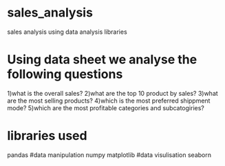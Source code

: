# sales_analysis
sales analysis using data analysis libraries
# Using data sheet we analyse the following questions
1)what is the overall sales?
2)what are the top 10 product by sales?
3)what are the most selling products?
4)which is the most preferred shippment mode?
5)which are the most profitable categories and subcatogiries?

# libraries used 
pandas #data manipulation
numpy 
matplotlib #data visulisation 
seaborn
